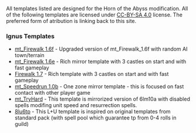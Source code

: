 All templates listed are designed for the Horn of the Abyss modification.
All of the following templates are licensed under [CC-BY-SA 4.0](https://github.com/mkalinowski2/ignus-h3-templates/blob/master/license.md) license. The preferred form of atribution is linking back to this site.

### Ignus Templates

* [mt_Firewalk 1.6f](./templates/mt_Firewalk_1.6f) - Upgraded version of mt_Firewalk_1.6f with random AI town/terrain
* [mt_Firewalk 1.6e](./templates/mt_Firewalk_1.6e) - Rich mirror template with 3 castles on start and with fast gameplay
* [Firewalk 1.7](./templates/Firewalk_1.7) - Rich template with 3 castles on start and with fast gameplay
* [mt_Speedrun 1.0b](./templates/mt_Speedrun_1.0b) - One zone mirror template - this is focused on fast contact with other player game
* [mt_TryHard](./templates/mt_TryHard) - This template is mirrorized version of 6lm10a with disabled spells modifing unit speed and resurrection spells.
* [8lu6tp](./templates/8lu6tp) - This L+U template is inspired on original templates from standard pack (with spell pool which guarantee tp from 0-4 rolls in guild)
